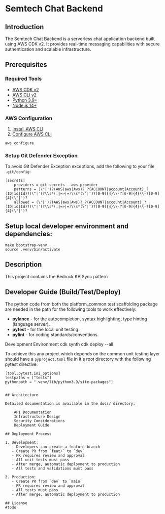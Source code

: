 # Semtech Chat Backend

## Introduction
The Semtech Chat Backend is a serverless chat application backend built using AWS CDK v2. It provides real-time messaging capabilities with secure authentication and scalable infrastructure.

## Prerequisites

### Required Tools
- [AWS CDK v2](https://docs.aws.amazon.com/cdk/v2/guide/home.html)
- [AWS CLI v2](https://aws.amazon.com/cli/)
- [Python 3.9+](https://www.python.org/downloads/)
- [Node.js 14+](https://nodejs.org/)

### AWS Configuration
1. [Install AWS CLI](https://docs.aws.amazon.com/cli/latest/userguide/getting-started-install.html)
2. [Configure AWS CLI](https://docs.aws.amazon.com/cli/latest/userguide/cli-chap-configure.html)

```
aws configure
```

### Setup Git Defender Exception

To avoid Git Defender Exception exceptions,
add the following to your file `.git/config`:

```
[secrets]
	providers = git secrets --aws-provider
	patterns = (\"|')?(AWS|aws|Aws)?_?(ACCOUNT|account|Account)_?(ID|id|Id)?(\"|')?\\s*(:|=>|=)\\s*(\"|')?[0-9]{4}\\-?[0-9]{4}\\-?[0-9]{4}(\"|')?
	allowed = (\"|')?(AWS|aws|Aws)?_?(ACCOUNT|account|Account)_?(ID|id|Id)?(\"|')?\\s*(:|=>|=)\\s*(\"|')?[0-9]{4}\\-?[0-9]{4}\\-?[0-9]{4}(\"|')?
```

## Setup local developer environment and dependencies:

```
make bootstrap-venv
source .venv/bin/activate
```

## Description

This project contains the Bedrock KB Sync pattern

## Developer Guide (Build/Test/Deploy)

The python code from both the platform_common test scaffolding package are needed in the path
for the following tools to work effectively:

- **pylance** - for the autocompletion, syntax highlighting, type hinting (language server).
- **pytest** - for the local unit testing.
- **pylint** - for coding standards/conventions.

Development Environment
cdk synth
cdk deploy --all


To achieve this any project which depends on the common unit testing layer should have a `pyproject.toml` file in it's root directory
with the following pytest directive:

```
[tool.pytest.ini_options]
testpaths = ["tests"]
pythonpath = ".venv/lib/python3.9/site-packages"]
`

## Architecture

Detailed documentation is available in the docs/ directory:

    API Documentation
    Infrastructure Design
    Security Considerations
    Deployment Guide

## Deployment Process

1. Development:
   - Developers can create a feature branch 
   - Create PR from `feat/` to `dev`
   - PR requires review and approval
   - All unit tests must pass
   - After merge, automatic deployment to production
   - All tests and validations must pass

2. Production:
   - Create PR from `dev` to `main`
   - PR requires review and approval
   - All tests must pass
   - After merge, automatic deployment to production

## License
#todo
